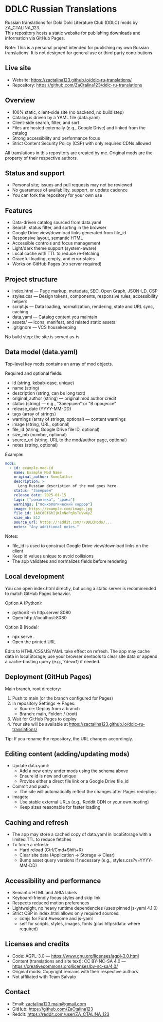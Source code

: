 # DDLC Russian Translations

Russian translations for Doki Doki Literature Club (DDLC) mods by ZA_CTALINA_123.  
This repository hosts a static website for publishing downloads and information via GitHub Pages.

Note: This is a personal project intended for publishing my own Russian translations. It is not designed for general use or third‑party contributions.

## Live site

- Website: https://zactalina123.github.io/ddlc-ru-translations/
- Repository: https://github.com/ZaCtalina123/ddlc-ru-translations

## Overview

- 100% static, client-side site (no backend, no build step)
- Catalog is driven by a YAML file (data.yaml)
- Client-side search, filter, and sort
- Files are hosted externally (e.g., Google Drive) and linked from the catalog
- Strong accessibility and performance focus
- Strict Content Security Policy (CSP) with only required CDNs allowed

All translations in this repository are created by me. Original mods are the property of their respective authors.

## Status and support

- Personal site; issues and pull requests may not be reviewed
- No guarantees of availability, support, or update cadence
- You can fork the repository for your own use

## Features

- Data-driven catalog sourced from data.yaml
- Search, status filter, and sorting in the browser
- Google Drive view/download links generated from file_id
- Responsive layout, semantic HTML
- Accessible controls and focus management
- Light/dark theme support (system-aware)
- Local cache with TTL to reduce re-fetching
- Graceful loading, empty, and error states
- Works on GitHub Pages (no server required)

## Project structure

- index.html — Page markup, metadata, SEO, Open Graph, JSON-LD, CSP
- styles.css — Design tokens, components, responsive rules, accessibility helpers
- script.js — Data loading, normalization, rendering, state and URL sync, caching
- data.yaml — Catalog content you maintain
- assets/ — Icons, manifest, and related static assets
- .gitignore — VCS housekeeping

No build step: the site is served as-is.

## Data model (data.yaml)

Top-level key mods contains an array of mod objects.

Required and optional fields:

- id (string, kebab-case, unique)
- name (string)
- description (string, can be long text)
- original_author (string) — original mod author credit
- status (string) — e.g., "Завершен" or "В процессе"
- release_date (YYYY-MM-DD)
- tags (array of strings)
- warnings (array of strings, optional) — content warnings
- image (string, URL, optional)
- file_id (string, Google Drive file ID, optional)
- size_mb (number, optional)
- source_url (string, URL to the mod/author page, optional)
- notes (string, optional)

Example:

```yaml
mods:
  - id: example-mod-id
    name: Example Mod Name
    original_author: SomeAuthor
    description: >
      Long Russian description of the mod goes here.
    status: "Завершен"
    release_date: 2025-01-15
    tags: ["романтика", "драма"]
    warnings: ["психологический хоррор"]
    image: https://example.com/image.jpg
    file_id: 1AbCdEfGhIjKlmNoPqRsTuVwXyZ
    size_mb: 512
    source_url: https://reddit.com/r/DDLCMods/...
    notes: "Any additional notes."
```

Notes:
- file_id is used to construct Google Drive view/download links on the client
- Keep id values unique to avoid collisions
- The app validates and normalizes fields before rendering

## Local development

You can open index.html directly, but using a static server is recommended to match GitHub Pages behavior.

Option A (Python):
- python3 -m http.server 8080
- Open http://localhost:8080

Option B (Node):
- npx serve .
- Open the printed URL

Edits to HTML/CSS/JS/YAML take effect on refresh. The app may cache data in localStorage; use your browser devtools to clear site data or append a cache-busting query (e.g., ?dev=1) if needed.

## Deployment (GitHub Pages)

Main branch, root directory:
1) Push to main (or the branch configured for Pages)  
2) In repository Settings → Pages:
   - Source: Deploy from a branch
   - Branch: main, Folder: / (root)  
3) Wait for GitHub Pages to deploy  
4) Your site will be available at https://zactalina123.github.io/ddlc-ru-translations/

Tip: If you rename the repository, the URL changes accordingly.

## Editing content (adding/updating mods)

- Update data.yaml:
  - Add a new entry under mods using the schema above
  - Ensure id is new and unique
  - Provide either a direct file link or a Google Drive file_id
- Commit and push:
  - The site will automatically reflect the changes after Pages redeploys
- Images:
  - Use stable external URLs (e.g., Reddit CDN or your own hosting)
  - Keep sizes reasonable for faster loading

## Caching and refresh

- The app may store a cached copy of data.yaml in localStorage with a limited TTL to reduce fetches
- To force a refresh:
  - Hard reload (Ctrl/Cmd+Shift+R)
  - Clear site data (Application → Storage → Clear)
  - Bump asset query versions if necessary (e.g., styles.css?v=YYYY-MM-DD)

## Accessibility and performance

- Semantic HTML and ARIA labels
- Keyboard-friendly focus styles and skip link
- Respects reduced motion preferences
- Lightweight, no heavy runtime dependencies (uses pinned js-yaml 4.1.0)
- Strict CSP in index.html allows only required sources:
  - cdnjs for Font Awesome and js-yaml
  - self for scripts, styles, images, fonts (plus https/data: where required)

## Licenses and credits

- Code: AGPL-3.0 — https://www.gnu.org/licenses/agpl-3.0.html
- Content (translations and site text): CC BY-NC-SA 4.0 — https://creativecommons.org/licenses/by-nc-sa/4.0/
- Original mods: Copyright remains with their respective authors
- Not affiliated with Team Salvato

## Contact

- Email: zactalina123.main@gmail.com
- GitHub: https://github.com/ZaCtalina123
- Reddit: https://reddit.com/user/ZA_CTALINA_123